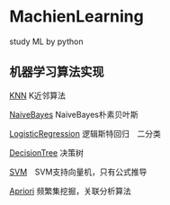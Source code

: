# MachienLearning
study ML by python

## 机器学习算法实现

[KNN](https://github.com/Coffeexiudou/MachineLearning/tree/master/KNN) K近邻算法

[NaiveBayes](https://github.com/Coffeexiudou/MachineLearning/tree/master/NaiveBayes) NaiveBayes朴素贝叶斯

[LogisticRegression](https://github.com/Coffeexiudou/MachineLearning/tree/master/LogisticRegression) 逻辑斯特回归　二分类

[DecisionTree](https://github.com/Coffeexiudou/MachineLearning/tree/master/DecisionTree) 决策树

[SVM](https://github.com/Coffeexiudou/MachineLearning/blob/master/SVM/SVM.ipynb)　SVM支持向量机，只有公式推导

[Apriori](https://github.com/Coffeexiudou/MachineLearning/blob/master/Apriori/Apriori.py) 频繁集挖掘，关联分析算法